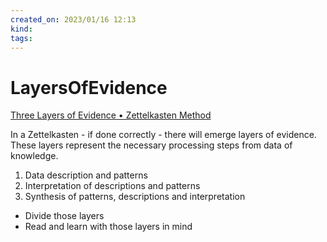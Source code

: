 ```yaml
---
created_on: 2023/01/16 12:13
kind:
tags:
---
```


# LayersOfEvidence

[Three Layers of Evidence • Zettelkasten Method](https://zettelkasten.de/posts/layers-of-evidence/)

In a Zettelkasten - if done correctly - there will emerge layers of evidence. These layers represent the necessary processing steps from data of knowledge.

1. Data description and patterns
2. Interpretation of descriptions and patterns
3. Synthesis of patterns, descriptions and interpretation

* Divide those layers
* Read and learn with those layers in mind
